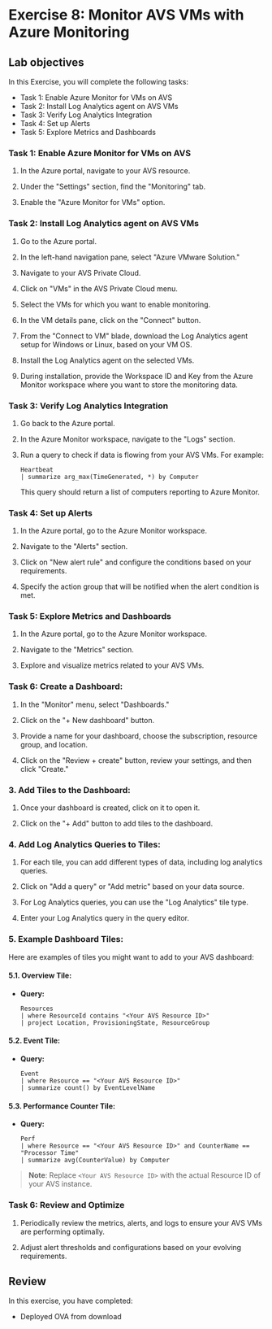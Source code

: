 # Exercise 8: Monitor AVS VMs with Azure Monitoring 

## Lab objectives

In this Exercise, you will complete the following tasks:

+ Task 1: Enable Azure Monitor for VMs on AVS
+ Task 2: Install Log Analytics agent on AVS VMs
+ Task 3: Verify Log Analytics Integration
+ Task 4: Set up Alerts
+ Task 5: Explore Metrics and Dashboards


### Task 1: Enable Azure Monitor for VMs on AVS

1. In the Azure portal, navigate to your AVS resource.

2. Under the "Settings" section, find the "Monitoring" tab.

3. Enable the "Azure Monitor for VMs" option.

### Task 2: Install Log Analytics agent on AVS VMs

1. Go to the Azure portal.

2. In the left-hand navigation pane, select "Azure VMware Solution."

3. Navigate to your AVS Private Cloud.

4. Click on "VMs" in the AVS Private Cloud menu.

5. Select the VMs for which you want to enable monitoring.

6. In the VM details pane, click on the "Connect" button.

7. From the "Connect to VM" blade, download the Log Analytics agent setup for Windows or Linux, based on your VM OS.

8. Install the Log Analytics agent on the selected VMs.

9. During installation, provide the Workspace ID and Key from the Azure Monitor workspace where you want to store the monitoring data.

### Task 3: Verify Log Analytics Integration

1. Go back to the Azure portal.

2. In the Azure Monitor workspace, navigate to the "Logs" section.

3. Run a query to check if data is flowing from your AVS VMs. For example:

   ```kusto
   Heartbeat
   | summarize arg_max(TimeGenerated, *) by Computer
   ```

   This query should return a list of computers reporting to Azure Monitor.

### Task 4: Set up Alerts

1. In the Azure portal, go to the Azure Monitor workspace.

2. Navigate to the "Alerts" section.

3. Click on "New alert rule" and configure the conditions based on your requirements.

4. Specify the action group that will be notified when the alert condition is met.

### Task 5: Explore Metrics and Dashboards

1. In the Azure portal, go to the Azure Monitor workspace.

2. Navigate to the "Metrics" section.

3. Explore and visualize metrics related to your AVS VMs.

### Task 6: Create a Dashboard:

1. In the "Monitor" menu, select "Dashboards."

1. Click on the "+ New dashboard" button.

1. Provide a name for your dashboard, choose the subscription, resource group, and location.

1. Click on the "Review + create" button, review your settings, and then click "Create."

### 3. Add Tiles to the Dashboard:

1. Once your dashboard is created, click on it to open it.

1. Click on the "+ Add" button to add tiles to the dashboard.

### 4. Add Log Analytics Queries to Tiles:

1. For each tile, you can add different types of data, including log analytics queries.

1. Click on "Add a query" or "Add metric" based on your data source.

1. For Log Analytics queries, you can use the "Log Analytics" tile type.

1. Enter your Log Analytics query in the query editor.

### 5. Example Dashboard Tiles:

Here are examples of tiles you might want to add to your AVS dashboard:

#### 5.1. Overview Tile:

- **Query:**
  ```kusto
  Resources
  | where ResourceId contains "<Your AVS Resource ID>"
  | project Location, ProvisioningState, ResourceGroup
  ```

#### 5.2. Event Tile:

- **Query:**
  ```kusto
  Event
  | where Resource == "<Your AVS Resource ID>"
  | summarize count() by EventLevelName
  ```

#### 5.3. Performance Counter Tile:

- **Query:**
  ```kusto
  Perf
  | where Resource == "<Your AVS Resource ID>" and CounterName == "Processor Time"
  | summarize avg(CounterValue) by Computer
  ```

>**Note**: Replace `<Your AVS Resource ID>` with the actual Resource ID of your AVS instance.

### Task 6: Review and Optimize

1. Periodically review the metrics, alerts, and logs to ensure your AVS VMs are performing optimally.

2. Adjust alert thresholds and configurations based on your evolving requirements.

## Review
In this exercise, you have completed:
- Deployed OVA from download
